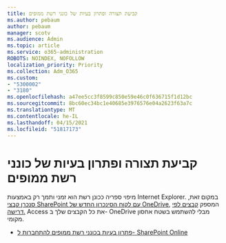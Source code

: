 ```yaml
---
title: קביעת תצורה ופתרון בעיות של כונני רשת ממופים
ms.author: pebaum
author: pebaum
manager: scotv
ms.audience: Admin
ms.topic: article
ms.service: o365-administration
ROBOTS: NOINDEX, NOFOLLOW
localization_priority: Priority
ms.collection: Adm_O365
ms.custom:
- "5300002"
- "3180"
ms.openlocfilehash: a47ee5cc3f8599c850e59e46c0f636715f1d12bc
ms.sourcegitcommit: 8bc60ec34bc1e40685e3976576e04a2623f63a7c
ms.translationtype: MT
ms.contentlocale: he-IL
ms.lasthandoff: 04/15/2021
ms.locfileid: "51817173"
---
```

# <a name="configure-and-troubleshoot-mapped-network-drives"></a>קביעת תצורה ופתרון בעיות של כונני רשת ממופים

מיפוי ספריה ככונן רשת הוא זמני ותמך רק באמצעות Internet Explorer. במקום זאת, [סנכרן קבצי SharePoint עם לקוח הסינכרון החדש של OneDrive](https://support.office.com/article/6de9ede8-5b6e-4503-80b2-6190f3354a88), המספק [קבצים לפי דרישה.](https://support.office.com/article/0e6860d3-d9f3-4971-b321-7092438fb38e) Access את כל הקבצים שלך ב- OneDrive מבלי להשתמש בשטח אחסון מקומי.

- [פתרון בעיות בכונני רשת ממופים להתחברות ל- SharePoint Online](https://docs.microsoft.com/sharepoint/support/administration/troubleshoot-mapped-network-drives)
